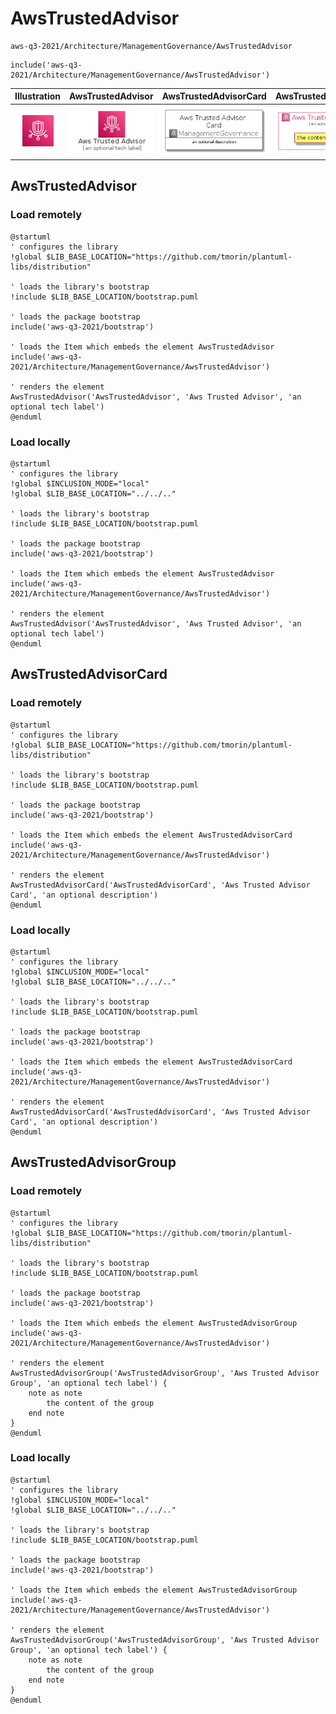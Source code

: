 # AwsTrustedAdvisor


```text
aws-q3-2021/Architecture/ManagementGovernance/AwsTrustedAdvisor
```

```text
include('aws-q3-2021/Architecture/ManagementGovernance/AwsTrustedAdvisor')
```



| Illustration | AwsTrustedAdvisor | AwsTrustedAdvisorCard | AwsTrustedAdvisorGroup |
| :---: | :---: | :---: | :---: |
| ![illustration for Illustration](../../../aws-q3-2021/Architecture/ManagementGovernance/AwsTrustedAdvisor.png) | ![illustration for AwsTrustedAdvisor](../../../aws-q3-2021/Architecture/ManagementGovernance/AwsTrustedAdvisor.Local.png) | ![illustration for AwsTrustedAdvisorCard](../../../aws-q3-2021/Architecture/ManagementGovernance/AwsTrustedAdvisorCard.Local.png) | ![illustration for AwsTrustedAdvisorGroup](../../../aws-q3-2021/Architecture/ManagementGovernance/AwsTrustedAdvisorGroup.Local.png) |




## AwsTrustedAdvisor

### Load remotely
```plantuml
@startuml
' configures the library
!global $LIB_BASE_LOCATION="https://github.com/tmorin/plantuml-libs/distribution"

' loads the library's bootstrap
!include $LIB_BASE_LOCATION/bootstrap.puml

' loads the package bootstrap
include('aws-q3-2021/bootstrap')

' loads the Item which embeds the element AwsTrustedAdvisor
include('aws-q3-2021/Architecture/ManagementGovernance/AwsTrustedAdvisor')

' renders the element
AwsTrustedAdvisor('AwsTrustedAdvisor', 'Aws Trusted Advisor', 'an optional tech label')
@enduml
```

### Load locally
```plantuml
@startuml
' configures the library
!global $INCLUSION_MODE="local"
!global $LIB_BASE_LOCATION="../../.."

' loads the library's bootstrap
!include $LIB_BASE_LOCATION/bootstrap.puml

' loads the package bootstrap
include('aws-q3-2021/bootstrap')

' loads the Item which embeds the element AwsTrustedAdvisor
include('aws-q3-2021/Architecture/ManagementGovernance/AwsTrustedAdvisor')

' renders the element
AwsTrustedAdvisor('AwsTrustedAdvisor', 'Aws Trusted Advisor', 'an optional tech label')
@enduml
```

## AwsTrustedAdvisorCard

### Load remotely
```plantuml
@startuml
' configures the library
!global $LIB_BASE_LOCATION="https://github.com/tmorin/plantuml-libs/distribution"

' loads the library's bootstrap
!include $LIB_BASE_LOCATION/bootstrap.puml

' loads the package bootstrap
include('aws-q3-2021/bootstrap')

' loads the Item which embeds the element AwsTrustedAdvisorCard
include('aws-q3-2021/Architecture/ManagementGovernance/AwsTrustedAdvisor')

' renders the element
AwsTrustedAdvisorCard('AwsTrustedAdvisorCard', 'Aws Trusted Advisor Card', 'an optional description')
@enduml
```

### Load locally
```plantuml
@startuml
' configures the library
!global $INCLUSION_MODE="local"
!global $LIB_BASE_LOCATION="../../.."

' loads the library's bootstrap
!include $LIB_BASE_LOCATION/bootstrap.puml

' loads the package bootstrap
include('aws-q3-2021/bootstrap')

' loads the Item which embeds the element AwsTrustedAdvisorCard
include('aws-q3-2021/Architecture/ManagementGovernance/AwsTrustedAdvisor')

' renders the element
AwsTrustedAdvisorCard('AwsTrustedAdvisorCard', 'Aws Trusted Advisor Card', 'an optional description')
@enduml
```

## AwsTrustedAdvisorGroup

### Load remotely
```plantuml
@startuml
' configures the library
!global $LIB_BASE_LOCATION="https://github.com/tmorin/plantuml-libs/distribution"

' loads the library's bootstrap
!include $LIB_BASE_LOCATION/bootstrap.puml

' loads the package bootstrap
include('aws-q3-2021/bootstrap')

' loads the Item which embeds the element AwsTrustedAdvisorGroup
include('aws-q3-2021/Architecture/ManagementGovernance/AwsTrustedAdvisor')

' renders the element
AwsTrustedAdvisorGroup('AwsTrustedAdvisorGroup', 'Aws Trusted Advisor Group', 'an optional tech label') {
    note as note
        the content of the group
    end note
}
@enduml
```

### Load locally
```plantuml
@startuml
' configures the library
!global $INCLUSION_MODE="local"
!global $LIB_BASE_LOCATION="../../.."

' loads the library's bootstrap
!include $LIB_BASE_LOCATION/bootstrap.puml

' loads the package bootstrap
include('aws-q3-2021/bootstrap')

' loads the Item which embeds the element AwsTrustedAdvisorGroup
include('aws-q3-2021/Architecture/ManagementGovernance/AwsTrustedAdvisor')

' renders the element
AwsTrustedAdvisorGroup('AwsTrustedAdvisorGroup', 'Aws Trusted Advisor Group', 'an optional tech label') {
    note as note
        the content of the group
    end note
}
@enduml
```

